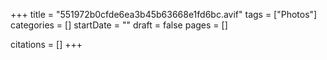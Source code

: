 +++
title = "551972b0cfde6ea3b45b63668e1fd6bc.avif"
tags = ["Photos"]
categories = []
startDate = ""
draft = false
pages = []

citations = []
+++
